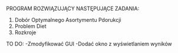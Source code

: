 PROGRAM ROZWIĄZUJĄCY NASTĘPUJĄCE ZADANIA: </b>
1. Dobór Optymalnego Asortymentu Pdorukcji </b>
2. Problem Diet</b>
3. Rozkroje </b>
</b>

TO DO: </b>
-Zmodyfikować GUI </b>
-Dodać okno z wyświetlaniem wyników </b>
